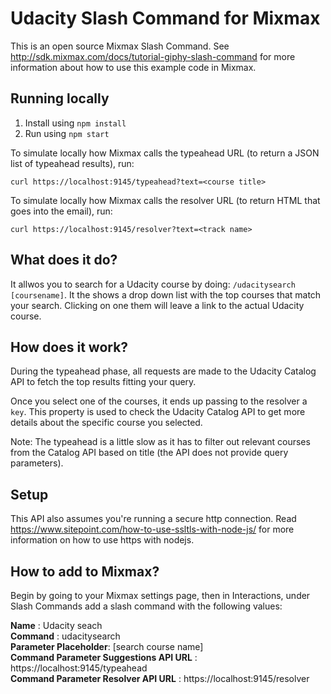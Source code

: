 # Udacity Slash Command for Mixmax

This is an open source Mixmax Slash Command. See <http://sdk.mixmax.com/docs/tutorial-giphy-slash-command> for more information about how to use this example code in Mixmax.

## Running locally

1. Install using `npm install`
2. Run using `npm start`

To simulate locally how Mixmax calls the typeahead URL (to return a JSON list of typeahead results), run:

```
curl https://localhost:9145/typeahead?text=<course title>
```

To simulate locally how Mixmax calls the resolver URL (to return HTML that goes into the email), run:

```
curl https://localhost:9145/resolver?text=<track name>
```

## What does it do?

It allwos you to search for a Udacity course by doing: ````/udacitysearch [coursename]````. It the shows a drop down list with the top courses that match your search. Clicking on one them will leave a link to the actual Udacity course.

## How does it work?

During the typeahead phase, all requests are made to the Udacity Catalog API to fetch the top results fitting your query. 

Once you select one of the courses, it ends up passing to the resolver a ```key```. This property is used to check the Udacity Catalog API to get more details about the specific course you selected. 

Note: The typeahead is a little slow as it has to filter out relevant courses from the Catalog API based on title (the API does not provide query parameters).

## Setup

This API also assumes you're running a secure http connection. Read <https://www.sitepoint.com/how-to-use-ssltls-with-node-js/> for more information on how to use https with nodejs.

## How to add to Mixmax?

Begin by going to your Mixmax settings page, then in Interactions, under Slash Commands add a slash command with the following values:

__Name__ : Udacity seach<br>
__Command__ : udacitysearch<br>
__Parameter Placeholder__: [search course name]<br>
__Command Parameter Suggestions API URL__ : https://localhost:9145/typeahead<br>
__Command Parameter Resolver API URL__ : https://localhost:9145/resolver<br>